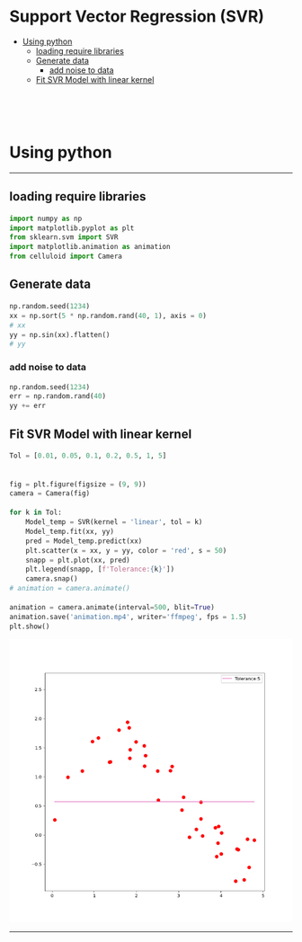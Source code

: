 # Support Vector Regression (SVR)


- [Using python](#using-python)
  - [loading require libraries](#loading-require-libraries)
  - [Generate data](#generate-data)
    - [add noise to data](#add-noise-to-data)
  - [Fit SVR Model with linear
    kernel](#fit-svr-model-with-linear-kernel)

<br><br><br>

# Using python

------------------------------------------------------------------------

## loading require libraries

``` python
import numpy as np 
import matplotlib.pyplot as plt 
from sklearn.svm import SVR 
import matplotlib.animation as animation  
from celluloid import Camera
```

## Generate data

``` python
np.random.seed(1234)
xx = np.sort(5 * np.random.rand(40, 1), axis = 0)
# xx
yy = np.sin(xx).flatten()
# yy
```

### add noise to data

``` python
np.random.seed(1234)
err = np.random.rand(40)
yy += err 
```

## Fit SVR Model with linear kernel

``` python
Tol = [0.01, 0.05, 0.1, 0.2, 0.5, 1, 5]


fig = plt.figure(figsize = (9, 9))
camera = Camera(fig)

for k in Tol: 
    Model_temp = SVR(kernel = 'linear', tol = k)
    Model_temp.fit(xx, yy)
    pred = Model_temp.predict(xx) 
    plt.scatter(x = xx, y = yy, color = 'red', s = 50)
    snapp = plt.plot(xx, pred)
    plt.legend(snapp, [f'Tolerance:{k}'])
    camera.snap() 
# animation = camera.animate()

animation = camera.animate(interval=500, blit=True)  
animation.save('animation.mp4', writer='ffmpeg', fps = 1.5)  
plt.show()
```

![](SVR_sample_code_files/figure-commonmark/unnamed-chunk-5-1.png)

------------------------------------------------------------------------
